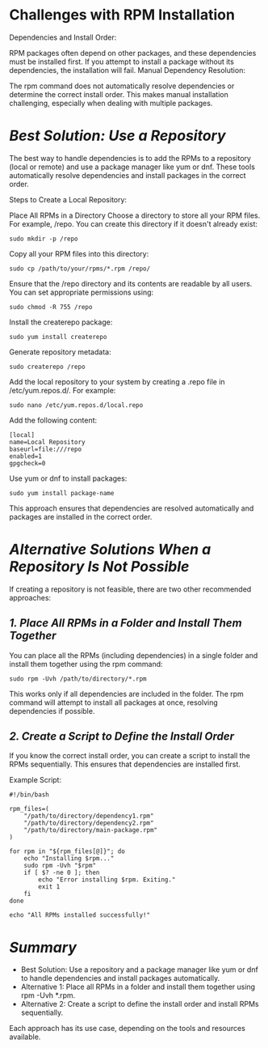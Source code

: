 # Challenges with RPM Installation
Dependencies and Install Order:

RPM packages often depend on other packages, and these dependencies must be installed first.
If you attempt to install a package without its dependencies, the installation will fail.
Manual Dependency Resolution:

The rpm command does not automatically resolve dependencies or determine the correct install order.
This makes manual installation challenging, especially when dealing with multiple packages.

# *Best Solution: Use a Repository*
The best way to handle dependencies is to add the RPMs to a repository (local or remote) and use a package manager like yum or dnf. These tools automatically resolve dependencies and install packages in the correct order.

Steps to Create a Local Repository:

Place All RPMs in a Directory
Choose a directory to store all your RPM files. For example, /repo. You can create this directory if it doesn't already exist:

```
sudo mkdir -p /repo
```

Copy all your RPM files into this directory:


```
sudo cp /path/to/your/rpms/*.rpm /repo/
```

Ensure that the /repo directory and its contents are readable by all users. You can set appropriate permissions using:

```
sudo chmod -R 755 /repo
```

Install the createrepo package:

```
sudo yum install createrepo
```

Generate repository metadata:

```
sudo createrepo /repo
```

Add the local repository to your system by creating a .repo file in /etc/yum.repos.d/. For example:

```
sudo nano /etc/yum.repos.d/local.repo
```

Add the following content:

```
[local]
name=Local Repository
baseurl=file:///repo
enabled=1
gpgcheck=0
```

Use yum or dnf to install packages:

```
sudo yum install package-name
```

This approach ensures that dependencies are resolved automatically and packages are installed in the correct order.

# *Alternative Solutions When a Repository Is Not Possible*
If creating a repository is not feasible, there are two other recommended approaches:

## *1. Place All RPMs in a Folder and Install Them Together*
You can place all the RPMs (including dependencies) in a single folder and install them together using the rpm command:

```
sudo rpm -Uvh /path/to/directory/*.rpm
```

This works only if all dependencies are included in the folder.
The rpm command will attempt to install all packages at once, resolving dependencies if possible.

## *2. Create a Script to Define the Install Order*
If you know the correct install order, you can create a script to install the RPMs sequentially. This ensures that dependencies are installed first.

Example Script:

```
#!/bin/bash

rpm_files=(
    "/path/to/directory/dependency1.rpm"
    "/path/to/directory/dependency2.rpm"
    "/path/to/directory/main-package.rpm"
)

for rpm in "${rpm_files[@]}"; do
    echo "Installing $rpm..."
    sudo rpm -Uvh "$rpm"
    if [ $? -ne 0 ]; then
        echo "Error installing $rpm. Exiting."
        exit 1
    fi
done

echo "All RPMs installed successfully!"
```

# *Summary*
* Best Solution: Use a repository and a package manager like yum or dnf to handle dependencies and install packages automatically.
* Alternative 1: Place all RPMs in a folder and install them together using rpm -Uvh *.rpm.
* Alternative 2: Create a script to define the install order and install RPMs sequentially.

Each approach has its use case, depending on the tools and resources available.
